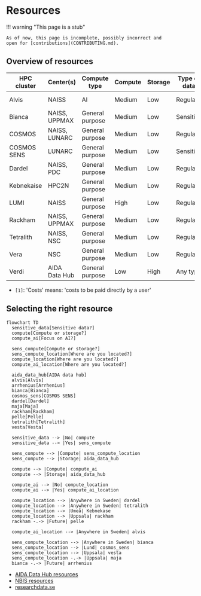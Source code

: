 # Resources

!!! warning "This page is a stub"

    As of now, this page is incomplete, possibly incorrect and
    open for [contributions](CONTRIBUTING.md).

## Overview of resources

<!-- markdownlint-disable MD013 --><!-- Tables cannot be split up over lines, hence will break 80 characters per line -->

HPC cluster | Center(s)              | Compute type   | Compute | Storage |Type of data| Costs `[1]` | Accessible for
------------|------------------------|----------------|---------|---------|------------|-------------|------
Alvis       | NAISS                  | AI             | Medium  | Low     | Regular    | Free        | Swedish researchers
Bianca      | NAISS, UPPMAX          | General purpose| Medium  | Low     | Sensitive  | Free        | Swedish researchers
COSMOS      | NAISS, LUNARC          | General purpose| Medium  | Low     | Regular    | Free        | Swedish researchers
COSMOS SENS | LUNARC                 | General purpose| Medium  | Low     | Sensitive  | Free        | Lund researchers
Dardel      | NAISS, PDC             | General purpose| Medium  | Low     | Regular    | Free        | Swedish researchers
Kebnekaise  | HPC2N                  | General purpose| Medium  | Low     | Regular    | Free        | Umeå researchers
LUMI        | NAISS                  | General purpose| High    | Low     | Regular    | Free        | Swedish researchers
Rackham     | NAISS, UPPMAX          | General purpose| Medium  | Low     | Regular    | Free        | Uppsala researchers
Tetralith   | NAISS, NSC             | General purpose| Medium  | Low     | Regular    | Free        | Swedish researchers
Vera        | NSC                    | General purpose| Medium  | Low     | Regular    | Free        | Linköping researchers
Verdi       | AIDA Data Hub          | General purpose| Low     | High    | Any type   | Depends     | Anyone

<!-- markdownlint-enable MD013 -->

- `[1]`: 'Costs' means: 'costs to be paid directly by a user'

## Selecting the right resource

```mermaid
flowchart TD
  sensitive_data[Sensitive data?]
  compute[Compute or storage?]
  compute_ai[Focus on AI?]

  sens_compute[Compute or storage?]
  sens_compute_location[Where are you located?]
  compute_location[Where are you located?]
  compute_ai_location[Where are you located?]

  aida_data_hub[AIDA data hub]
  alvis[Alvis]
  arrhenius[Arrhenius]
  bianca[Bianca]
  cosmos_sens[COSMOS SENS]
  dardel[Dardel]
  maja[Maja]
  rackham[Rackham]
  pelle[Pelle]
  tetralith[Tetralith]
  vesta[Vesta]

  sensitive_data --> |No| compute
  sensitive_data --> |Yes| sens_compute

  sens_compute --> |Compute| sens_compute_location
  sens_compute --> |Storage| aida_data_hub

  compute --> |Compute| compute_ai
  compute --> |Storage| aida_data_hub

  compute_ai --> |No| compute_location
  compute_ai --> |Yes| compute_ai_location

  compute_location --> |Anywhere in Sweden| dardel
  compute_location --> |Anywhere in Sweden| tetralith
  compute_location --> |Umeå| Kebnekase
  compute_location --> |Uppsala| rackham
  rackham -.-> |Future| pelle

  compute_ai_location --> |Anywhere in Sweden| alvis

  sens_compute_location --> |Anywhere in Sweden| bianca
  sens_compute_location --> |Lund| cosmos_sens
  sens_compute_location --> |Uppsala| vesta
  sens_compute_location -.-> |Uppsala| maja
  bianca -.-> |Future| arrhenius
```

- [AIDA Data Hub resources](https://nbisweden.github.io/aida-datahub-docs/)
- [NBIS resources](https://nbis.se/services/computational-resources)
- [researchdata.se](https://researchdata.se/en)

